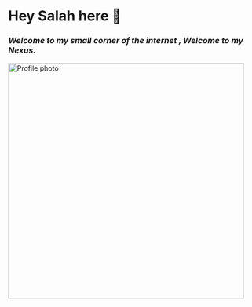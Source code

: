 
<div class="grid grid-cols-1 lg:grid-cols-2 gap-8 items-center py-8">
  <div class="space-y-6">
    <h1>Hey Salah here 👋 </h1>
    <h3><i>Welcome to my small corner of the internet , Welcome to my <b>Nexus</b>.</i> </h3>

  </div>
  
  <div class="flex justify-center">
    <div class="w-full max-w-md">
      <img 
        src="/images/profile.png" 
        alt="Profile photo"
        width="480" 
        height="480"
        loading="eager"
        decoding="async"
        class="w-full h-auto rounded-lg shadow-xl select-none"/>
    </div>
  </div>
</div>